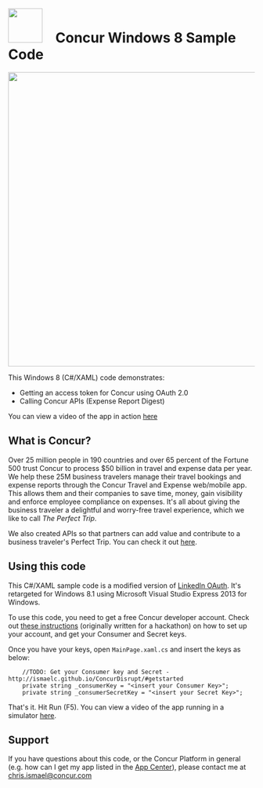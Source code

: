 <img src="https://jfqcza.bn1.livefilestore.com/y2paqP_3uagi8J3WlP4-pNt4kJoOzRKmuohSQUsrjaegIaoNbNZJ7EXLEflIO6XYAOKM6scpKxbtXPg10RL5OO3A9bc6m-zERVRHUYB1OEGq8s/Concur_Logo_VT_Color_500px.png?psid=1" width="70px" />&nbsp;&nbsp;&nbsp;&nbsp;Concur Windows 8 Sample Code
=========

<img src="https://jfqcza.bn1302.livefilestore.com/y2pXxOBnjSlLhgy_BUTcavUe3YpoqUSNfouuvJyv1RNY25Xtt9vXWI_XtsoKOfZYQkyjVkp-yczXMlWxuWJ5E8WBz_S4Mz6XPFLbo6I2nTPD58/Capture.PNG?psid=1" width="600px" />

This Windows 8 (C#/XAML) code demonstrates:

  - Getting an access token for Concur using OAuth 2.0
  - Calling Concur APIs (Expense Report Digest)

You can view a video of the app in action [here](https://www.youtube.com/watch?v=LAm-WWKFo7o)

What is Concur?
-----------

Over 25 million people in 190 countries and over 65 percent of the Fortune 500 trust Concur to process $50 billion in travel and expense data per year.  We help these 25M business travelers manage their travel bookings and expense reports through the Concur Travel and Expense web/mobile app.  This allows them and their companies to save time, money, gain visibility and enforce employee compliance on expenses.  It's all about giving the business traveler a delightful and worry-free travel experience, which we like to call *The Perfect Trip*.

We also created APIs so that partners can add value and contribute to a business traveler's Perfect Trip.  You can check it out [here](http://developer.concur.com/).

Using this code
------------
This C#/XAML sample code is a modified version of [LinkedIn OAuth](http://code.msdn.microsoft.com/windowsapps/LinkedIn-OAuth-20-Example-408dd568).  It's retargeted for Windows 8.1 using Microsoft Visual Studio Express 2013 for Windows.

To use this code, you need to get a free Concur developer account. Check out [these instructions](http://ismaelc.github.io/ConcurDisrupt/#getstarted) (originally written for a hackathon) on how to set up your account, and get your Consumer and Secret keys.

Once you have your keys, open `MainPage.xaml.cs` and insert the keys as below:

        //TODO: Get your Consumer key and Secret - http://ismaelc.github.io/ConcurDisrupt/#getstarted
        private string _consumerKey = "<insert your Consumer Key>";
        private string _consumerSecretKey = "<insert your Secret Key>";

That's it.  Hit Run (F5).  You can view a video of the app running in a simulator [here](https://www.youtube.com/watch?v=LAm-WWKFo7o).

Support
-------
If you have questions about this code, or the Concur Platform in general (e.g. how can I get my app listed in the [App Center](https://www.concur.com/en-us/app-center)), please contact me at chris.ismael@concur.com 